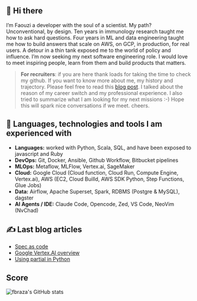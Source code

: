 ## 👋 Hi there  
I’m Faouzi a developer with the soul of a scientist. My path? Unconventional, by design. Ten years in immunology research taught me how to ask hard questions. Four years in ML and data engineering taught me how to build answers that scale on AWS, on GCP, in production, for real users. A detour in a thin tank exposed me to the world of policy and influence. I’m now seeking my next software engineering role. I would love to meet inspiring people, learn from them and build products that matters.

>**For recruiters**: if you are here thank loads for taking the time to check my github. If you want to know more about me, my history and trajectory. Please feel free to read this [blog post](https://fbraza.github.io/2025/08/24/career_garden/#An-interesting-detour-in-a-think-tank). I talked about the reason of my career switch and my professional experience. I also tried to summarize what I am looking for my next missions :-) Hope this will spark nice conversations if we meet. cheers.


## 🔧 Languages, technologies and tools I am experienced with
- **Languages:** worked with Python, Scala, SQL, and have been exposed to javascript and Ruby
- **DevOps:** Git, Docker, Ansible, Github Workflow, Bitbucket pipelines
- **MLOps:** Metaflow, MLFlow, Vertex.ai, SageMaker
- **Cloud:** Google Cloud (Cloud function, Cloud Run, Compute Engine, Vertex.ai), AWS (EC2, Cloud Builld, AWS SDK Python, Step Functions, Glue Jobs)
- **Data:** Airflow, Apache Superset, Spark, RDBMS (Postgre & MySQL), dagster
- **AI Agents / IDE:** Claude Code, Opencode, Zed, VS Code, NeoVim (NvChad) 

## &#x270d; Last blog articles

- [Spec as code](https://fbraza.github.io/2025/07/09/specs-as-code/)
- [Google Vertex.AI overview](https://fbraza.github.io/2023/09/30/overview-of-vertexai/)
- [Using partial in Python](https://fbraza.github.io/2023/09/30/using-partial/)

<!-- Link to icons -->
[1.2]: http://i.imgur.com/wWzX9uB.png (twitter icon without padding)
[2.2]: http://i.imgur.com/9I6NRUm.png (github icon without padding)
<!-- links to your social media accounts -->
[1]: https://twitter.com/braza_faouzi
[2]: https://github.com/fbraza

## Score

![fbraza's GitHub stats](https://github-readme-stats-lilac-theta-847juf1697.vercel.app/api/?username=fbraza&count_private=true&show_icons=true&theme=tokyonight)

